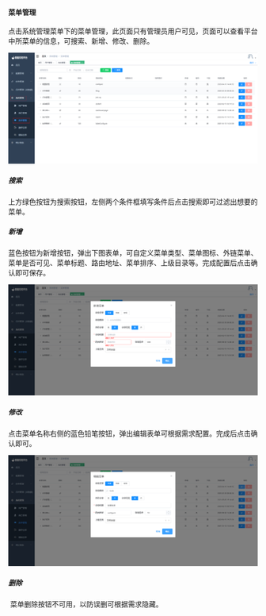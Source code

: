 


#### 		菜单管理

​	点击系统管理菜单下的菜单管理，此页面只有管理员用户可见，页面可以查看平台中所菜单的信息，可搜索、新增、修改、删除。

![image-20230620183823892](../../../images/whaleal-data/image-20230620183823892.png)

##### 				搜索

​	上方绿色按钮为搜索按钮，左侧两个条件框填写条件后点击搜索即可过滤出想要的菜单。

##### 				新增

​	蓝色按钮为新增按钮，弹出下图表单，可自定义菜单类型、菜单图标、外链菜单、菜单是否可见、菜单标题、路由地址、菜单排序、上级目录等。完成配置后点击确认即可保存。

![image-20230620184102620](../../../images/whaleal-data/image-20230620184102620.png)

##### 				修改

​	点击菜单名称右侧的蓝色铅笔按钮，弹出编辑表单可根据需求配置。完成后点击确认即可。

![image-20230620184307490](../../../images/whaleal-data/image-20230620184307490.png)

##### 				删除

​	菜单删除按钮不可用，以防误删可根据需求隐藏。
